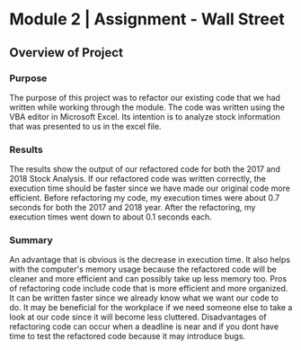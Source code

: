 # Module 2 | Assignment - Wall Street

## Overview of Project

### Purpose

The purpose of this project was to refactor our existing code that we had written while working through the module. The code was written using the VBA editor in Microsoft Excel. Its intention is to analyze stock information that was presented to us in the excel file.

### Results

The results show the output of our refactored code for both the 2017 and 2018 Stock Analysis. If our refactored code was written correctly, the execution time should be faster since we have made our original code more efficient. Before refactoring my code, my execution times were about 0.7 seconds for both the 2017 and 2018 year. After the refactoring, my execution times went down to about 0.1 seconds each.

### Summary

An advantage that is obvious is the decrease in execution time. It also helps with the computer's memory usage because the refactored code will be cleaner and more efficient and can possibly take up less memory too. Pros of refactoring code include code that is more efficient and more organized. It can be written faster since we already know what we want our code to do. It may be beneficial for the workplace if we need someone else to take a look at our code since it will become less cluttered. Disadvantages of refactoring code can occur when a deadline is near and if you dont have time to test the refactored code because it may introduce bugs.

